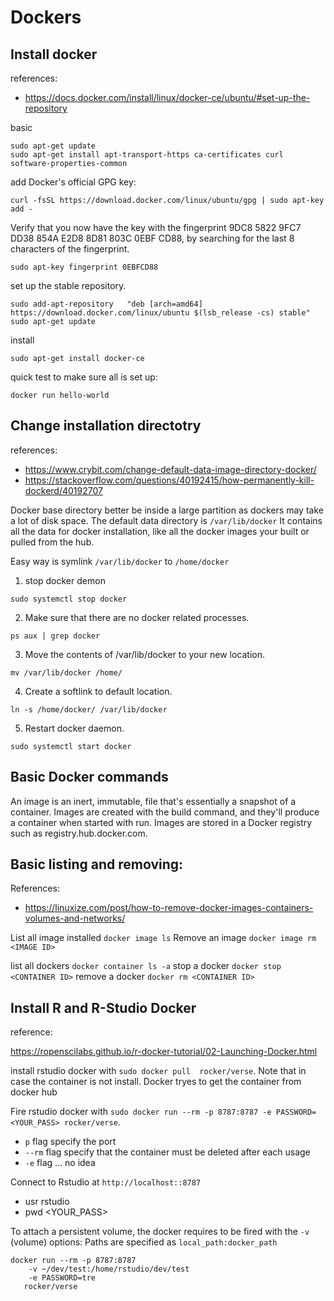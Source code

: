 # Dockers

## Install docker 

references:

- https://docs.docker.com/install/linux/docker-ce/ubuntu/#set-up-the-repository


basic

```
sudo apt-get update
sudo apt-get install apt-transport-https ca-certificates curl software-properties-common
```

add Docker's official GPG key:

```
curl -fsSL https://download.docker.com/linux/ubuntu/gpg | sudo apt-key add -
```

Verify that you now have the key with the fingerprint 9DC8 5822 9FC7 DD38 854A E2D8 8D81 803C 0EBF CD88,
by searching for the last 8 characters of the fingerprint.

```
sudo apt-key fingerprint 0EBFCD88
```

set up the stable repository.

```
sudo add-apt-repository   "deb [arch=amd64] https://download.docker.com/linux/ubuntu $(lsb_release -cs) stable"
sudo apt-get update
```

install

```
sudo apt-get install docker-ce
```

quick test to make sure all is set up:

```
docker run hello-world
```

## Change installation directotry 

references:

- https://www.crybit.com/change-default-data-image-directory-docker/
- https://stackoverflow.com/questions/40192415/how-permanently-kill-dockerd/40192707

Docker base directory better be inside a large partition as dockers may take a lot of disk space. The default data directory is `/var/lib/docker`
It contains all the data for docker installation, like all the docker images your built or pulled from the hub.

Easy way is symlink `/var/lib/docker` to `/home/docker`


1. stop docker demon

```
sudo systemctl stop docker
```

2. Make sure that there are no docker related processes.

```
ps aux | grep docker
```


3. Move the contents of /var/lib/docker to your new location.

```
mv /var/lib/docker /home/
```

4. Create a softlink to default location.

```
ln -s /home/docker/ /var/lib/docker
```

5. Restart docker daemon.

```
sudo systemctl start docker
```

## Basic Docker commands

An image is an inert, immutable, file that's essentially a snapshot of a container. 
Images are created with the build command, and they'll produce a container when started with run. 
Images are stored in a Docker registry such as registry.hub.docker.com.

## Basic listing and removing:

References: 
- https://linuxize.com/post/how-to-remove-docker-images-containers-volumes-and-networks/

List all image installed  `docker image ls`
Remove an image `docker image rm <IMAGE ID>
`

list all dockers `docker container ls -a`
stop a docker `docker stop <CONTAINER ID>`
remove a docker `docker rm <CONTAINER ID>`


## Install R and R-Studio Docker 

reference: 

https://ropenscilabs.github.io/r-docker-tutorial/02-Launching-Docker.html


install rstudio docker with `sudo docker pull  rocker/verse`. Note that in case the container is not install. Docker tryes to get the container from docker hub

Fire rstudio docker with `sudo docker run --rm -p 8787:8787 -e PASSWORD=<YOUR_PASS> rocker/verse`. 
-  `p` flag specify the port
-  `--rm` flag specify that the container must be deleted after each usage
- `-e`  flag  ... no idea  


Connect to Rstudio at `http://localhost::8787`

* usr rstudio 
* pwd <YOUR_PASS>


To attach a persistent volume, the docker requires to be fired with the `-v` (volume) options:
Paths are specified as `local_path:docker_path`

```
docker run --rm -p 8787:8787 
    -v ~/dev/test:/home/rstudio/dev/test
    -e PASSWORD=tre
   rocker/verse
```






